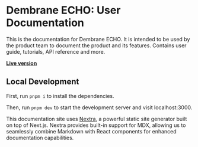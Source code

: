 # Dembrane ECHO: User Documentation 

This is the documentation for Dembrane ECHO. It is intended to be used by the product team to document the product and its features. Contains user guide, tutorials, API reference and more.

[**Live version**](https://docs.dembrane.com)

## Local Development

First, run `pnpm i` to install the dependencies.

Then, run `pnpm dev` to start the development server and visit localhost:3000.

This documentation site uses [Nextra](https://nextra.site/docs), a powerful static site generator built on top of Next.js. Nextra provides built-in support for MDX, allowing us to seamlessly combine Markdown with React components for enhanced documentation capabilities.